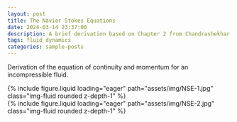 ```yaml
---
layout: post
title: The Navier Stokes Equations
date: 2024-03-14 23:37:00
description: A brief derivation based on Chapter 2 from Chandrashekhar's book
tags: fluid dynamics
categories: sample-posts
---
```


Derivation of the equation of continuity and momentum for an incompressible fluid.

<div class="row mt-3">
    <div class="col-sm mt-3 mt-md-0">
        {% include figure.liquid loading="eager" path="assets/img/NSE-1.jpg" class="img-fluid rounded z-depth-1" %}
    </div>
    <div class="col-sm mt-3 mt-md-0">
        {% include figure.liquid loading="eager" path="assets/img/NSE-2.jpg" class="img-fluid rounded z-depth-1" %}
    </div>
</div>

